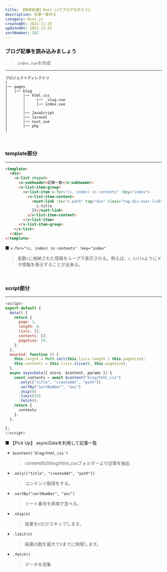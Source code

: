 ```yaml
---
title: 【解体新書】Nuxt.jsでブログを作ろう2
description: 記事一覧作る
category: Nuxt.js
createdAt: 2021-11-25
updatedAt: 2021-11-25
sortNumber: 102
---
```


### ブログ記事を読み込みましょう
>  `index.vue`を作成
---
```
プロジェクトディレクトリ
|
|── pages
│   |── blog
│       |── html_css
│       |     |── _slug.vue
│       |     |── index.vue
│       |
│       |── JavaScript
│       |── laravel
│       |── nuxt_vue
│       |── php
│   
```
<br>

### template部分 
---
```html
<template>
  <div>
    <v-list shaped>
      <v-subheader>記事一覧</v-subheader>
      <v-list-item-group>
        <v-list-item v-for="(c, index) in contents" :key="index">
          <v-list-item-content>
            <nuxt-link :to="c.path" tag="div" class="tag-div-nuxt-link">{{
              c.title
            }}</nuxt-link>
          </v-list-item-content>
        </v-list-item>
      </v-list-item-group>
    </v-list>
  </div>
</template>
```

■ `v-for="(c, index) in contents" :key="index"`
> 変数`c`に格納された情報をループで表示される。例えば、`c.title`ようにメタ情報を表示することが出来る。
  
<br>

### script部分 
---
```js
<script>
export default {
  data() {
    return {
      page: 1,
      length: 0,
      lists: [],
      contents: [],
      pageSize: 10,
    };
  },
  mounted: function () {
    this.length = Math.ceil(this.lists.length / this.pageSize);
    this.contents = this.lists.slice(0, this.pageSize);
  },
  async asyncData({ store, $content, params }) {
    const contents = await $content("blog/html_css")
      .only(["title", "createdAt", "path"])
      .sortBy("sortNumber", "asc")
      .skip(0)
      .limit(15)
      .fetch();
    return {
      contents
    };
  },

};
</script>
```
■ 【Pick Up】 asyncDataを利用して記事一覧
- `$content('blog/html_css')`
  > content内のblog/html_cssフォルダーより記事を抽出

- `.only(["title", "createdAt", "path"])`
  > コンテンツ取得をする。

- `.sortBy("sortNumber", "asc")`
  > ソート番号を昇順で並べる。

- `.skip(n)`
  > 結果をnだけスキップします。

- `.limit(n)`
  > 結果の数を最大でnまでに制限します。

- `.fetch()`
  > データを収集
